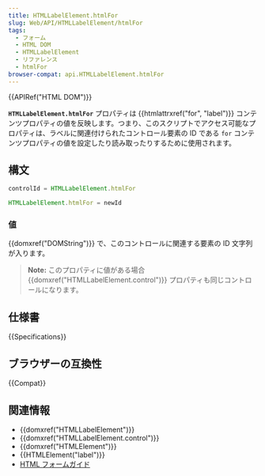 ```yaml
---
title: HTMLLabelElement.htmlFor
slug: Web/API/HTMLLabelElement/htmlFor
tags:
  - フォーム
  - HTML DOM
  - HTMLLabelElement
  - リファレンス
  - htmlFor
browser-compat: api.HTMLLabelElement.htmlFor
---
```

{{APIRef("HTML DOM")}}

**`HTMLLabelElement.htmlFor`** プロパティは {{htmlattrxref("for", "label")}} コンテンツプロパティの値を反映します。つまり、このスクリプトでアクセス可能なプロパティは、ラベルに関連付けられたコントロール要素の ID である `for` コンテンツプロパティの値を設定したり読み取ったりするために使用されます。

## 構文

```js
controlId = HTMLLabelElement.htmlFor

HTMLLabelElement.htmlFor = newId
```

### 値

{{domxref("DOMString")}} で、このコントロールに関連する要素の ID 文字列が入ります。

> **Note:** このプロパティに値がある場合 {{domxref("HTMLLabelElement.control")}} プロパティも同じコントロールになります。

## 仕様書

{{Specifications}}

## ブラウザーの互換性

{{Compat}}

## 関連情報

- {{domxref("HTMLLabelElement")}}
- {{domxref("HTMLLabelElement.control")}}
- {{domxref("HTMLElement")}}
- {{HTMLElement("label")}}
- [HTML フォームガイド](/ja/docs/Learn/Forms)
